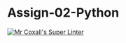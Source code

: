 # Assign-02-Python
[![Mr Coxall's Super Linter](https://github.com/ICS3U-Programming-JessahT/Assign-02-Python/workflows/Mr%20Coxall's%20Super%20Linter/badge.svg)](https://github.com/<OWNER>/ICS3U-Programming-JessahT/Assign-02-Python/)
